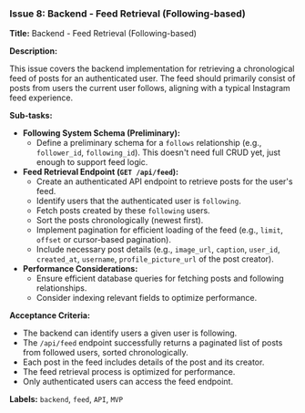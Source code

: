 ### Issue 8: Backend - Feed Retrieval (Following-based)

**Title:** Backend - Feed Retrieval (Following-based)

**Description:**

This issue covers the backend implementation for retrieving a chronological feed of posts for an authenticated user. The feed should primarily consist of posts from users the current user follows, aligning with a typical Instagram feed experience.

**Sub-tasks:**

- **Following System Schema (Preliminary):**
  - Define a preliminary schema for a `follows` relationship (e.g., `follower_id`, `following_id`). This doesn't need full CRUD yet, just enough to support feed logic.
- **Feed Retrieval Endpoint (`GET /api/feed`):**
  - Create an authenticated API endpoint to retrieve posts for the user's feed.
  - Identify users that the authenticated user is `following`.
  - Fetch posts created by these `following` users.
  - Sort the posts chronologically (newest first).
  - Implement pagination for efficient loading of the feed (e.g., `limit`, `offset` or cursor-based pagination).
  - Include necessary post details (e.g., `image_url`, `caption`, `user_id`, `created_at`, `username`, `profile_picture_url` of the post creator).
- **Performance Considerations:**
  - Ensure efficient database queries for fetching posts and following relationships.
  - Consider indexing relevant fields to optimize performance.

**Acceptance Criteria:**

- The backend can identify users a given user is following.
- The `/api/feed` endpoint successfully returns a paginated list of posts from followed users, sorted chronologically.
- Each post in the feed includes details of the post and its creator.
- The feed retrieval process is optimized for performance.
- Only authenticated users can access the feed endpoint.

**Labels:** `backend`, `feed`, `API`, `MVP`



